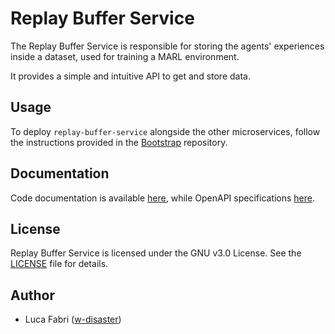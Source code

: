 # Replay Buffer Service

The Replay Buffer Service is responsible for storing the agents' experiences inside a dataset, used for training a MARL environment.

It provides a simple and intuitive API to get and store data.

## Usage

To deploy `replay-buffer-service` alongside the other microservices, follow the instructions provided in the [Bootstrap](https://github.com/DistributedMARLPredatorPrey/bootstrap) repository.

## Documentation

Code documentation is available [here](https://distributedmarlpredatorprey.github.io/replay-buffer-service/), while OpenAPI specifications [here](https://distributedmarlpredatorprey.github.io/replay-buffer-service/api/).

## License

Replay Buffer Service is licensed under the GNU v3.0 License. See the [LICENSE](./LICENSE) file for details.

## Author

- Luca Fabri ([w-disaster](https://github.com/w-disaster))
